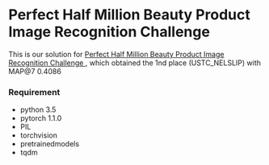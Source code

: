 #  Perfect Half Million Beauty Product Image Recognition Challenge


This is our solution for [Perfect Half Million Beauty Product Image Recognition Challenge
](https://challenge2019.perfectcorp.com/index.html), which obtained the 1nd place (USTC_NELSLIP) with MAP@7 0.4086


### Requirement
- python 3.5
- pytorch 1.1.0
- PIL
- torchvision
- pretrainedmodels
- tqdm

